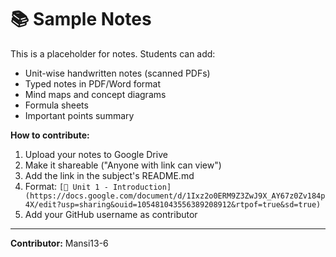 # 📚 Sample Notes

This is a placeholder for notes. Students can add:
- Unit-wise handwritten notes (scanned PDFs)
- Typed notes in PDF/Word format
- Mind maps and concept diagrams
- Formula sheets
- Important points summary

**How to contribute:**
1. Upload your notes to Google Drive
2. Make it shareable ("Anyone with link can view")
3. Add the link in the subject's README.md
4. Format: `[📘 Unit 1 - Introduction](https://docs.google.com/document/d/1Ixz2o0ERM9Z3ZwJ9X_AY67z0Zv184p4X/edit?usp=sharing&ouid=105481043556389208912&rtpof=true&sd=true)`
5. Add your GitHub username as contributor

---
**Contributor:** Mansi13-6
